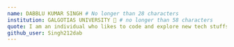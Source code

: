 ```yaml
---
name: DABBLU KUMAR SINGH # No longer than 28 characters
institution: GALGOTIAS UNIVERSITY 🚩 # no longer than 58 characters
quote: I am an individual who likes to code and explore new tech stuffs # no longer than 100 characters, avoid using quotes(") to guarantee the format remains the same.
github_user: Singh212dab
---
```

